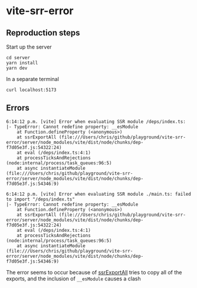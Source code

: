 # vite-srr-error

## Reproduction steps

Start up the server

```shell
cd server
yarn install
yarn dev
```

In a separate terminal

```shell
curl localhost:5173
```

## Errors

```shell
6:14:12 p.m. [vite] Error when evaluating SSR module /deps/index.ts:
|- TypeError: Cannot redefine property: __esModule
    at Function.defineProperty (<anonymous>)
    at ssrExportAll (file:///Users/chris/github/playground/vite-srr-error/server/node_modules/vite/dist/node/chunks/dep-f7d05e3f.js:54322:24)
    at eval (/deps/index.ts:4:1)
    at processTicksAndRejections (node:internal/process/task_queues:96:5)
    at async instantiateModule (file:///Users/chris/github/playground/vite-srr-error/server/node_modules/vite/dist/node/chunks/dep-f7d05e3f.js:54346:9)

6:14:12 p.m. [vite] Error when evaluating SSR module ./main.ts: failed to import "/deps/index.ts"
|- TypeError: Cannot redefine property: __esModule
    at Function.defineProperty (<anonymous>)
    at ssrExportAll (file:///Users/chris/github/playground/vite-srr-error/server/node_modules/vite/dist/node/chunks/dep-f7d05e3f.js:54322:24)
    at eval (/deps/index.ts:4:1)
    at processTicksAndRejections (node:internal/process/task_queues:96:5)
    at async instantiateModule (file:///Users/chris/github/playground/vite-srr-error/server/node_modules/vite/dist/node/chunks/dep-f7d05e3f.js:54346:9)
```

The error seems to occur because of [ssrExportAll](https://github.com/vitejs/vite/blob/229c5925c8c84709b8e06e8092a255cb820dafc9/packages/vite/src/node/ssr/ssrModuleLoader.ts#L193) tries to copy all of the exports, and the inclusion of `__esModule` causes a clash

